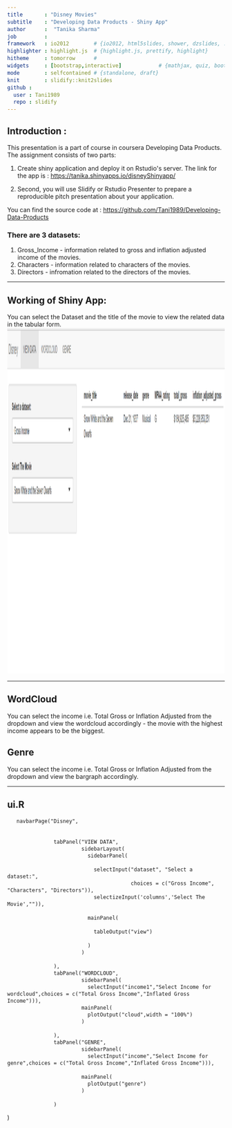 ```yaml
---
title       : "Disney Movies"
subtitle    : "Developing Data Products - Shiny App"
author      :  "Tanika Sharma"
job         : 
framework   : io2012        # {io2012, html5slides, shower, dzslides, ...}
highlighter : highlight.js  # {highlight.js, prettify, highlight}
hitheme     : tomorrow      # 
widgets     : [bootstrap,interactive]            # {mathjax, quiz, bootstrap}
mode        : selfcontained # {standalone, draft}
knit        : slidify::knit2slides
github :
  user : Tani1989
  repo : slidify
---
```


## Introduction :
This presentation is a part of course in coursera Developing Data Products.
The assignment consists of two parts:

1) Create shiny application and deploy it on Rstudio's server. 
The link for the app is : https://tanika.shinyapps.io/disneyShinyapp/

2) Second, you will use Slidify or Rstudio Presenter to prepare a reproducible pitch presentation about your application.

You can find the source code at : https://github.com/Tani1989/Developing-Data-Products

### There are 3 datasets:

1. Gross_Income - information related to gross and inflation adjusted income of the movies.
2. Characters - information related to characters of the movies.
3. Directors -  infromation related to the directors of the movies.

---

## Working of Shiny App:

You can select the Dataset and the title of the movie to view the related data in the tabular form. 
<img src="./assets/img/image1.png" height="800" width="1000"/>

---

## WordCloud 
You can select the 
income i.e. Total Gross or Inflation Adjusted from the dropdown and view the wordcloud accordingly - the movie with the highest income appears to be the biggest.


## Genre
You can select the income i.e. Total Gross or Inflation Adjusted from the dropdown and view the bargraph accordingly.

---

## ui.R

       navbarPage("Disney",
                   
                   
                   tabPanel("VIEW DATA",
                            sidebarLayout(
                              sidebarPanel(
                                
                                selectInput("dataset", "Select a dataset:",
                                            choices = c("Gross Income", "Characters", "Directors")),
                                selectizeInput('columns','Select The Movie',"")),
                              
                              mainPanel(
                                
                                tableOutput("view")
                                
                              )
                            )
                            
                   ),
                   tabPanel("WORDCLOUD",
                            sidebarPanel(
                              selectInput("income1","Select Income for wordcloud",choices = c("Total Gross Income","Inflated Gross Income"))),
                            mainPanel(
                              plotOutput("cloud",width = "100%")
                            )
                            
                   ),
                   tabPanel("GENRE",
                            sidebarPanel(
                              selectInput("income","Select Income for genre",choices = c("Total Gross Income","Inflated Gross Income"))),
                            
                            mainPanel(
                              plotOutput("genre")
                            )
                            
                   )
                   
                   
)

